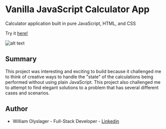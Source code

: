 # Vanilla JavaScript Calculator App

Calculator application built in pure JavaScript, HTML, and CSS 

Try it [here!](https://wolyslager.github.io/digital-clock-app/)

![alt text](https://github.com/wolyslager/digital-clock-app/blob/master/img/DigitalClockImage.png?raw=true)

## Summary
This project was interesting and exciting to build because it challenged me to think of creative ways to handle the "state" of the calculations being performed without using plain JavaScript. This project also challenged me to attempt to find elegant solutions to a problem that has several different cases and scenarios. 

## Author 
* William Olyslager - Full-Stack Developer - [Linkedin](https://www.linkedin.com/in/william-olyslager-082151138/)
